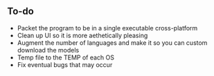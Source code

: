 ## To-do
- Packet the program to be in a single executable cross-platform
- Clean up UI so it is more aethetically pleasing
- Augment the number of languages and make it so you can custom download the models
- Temp file to the TEMP of each OS
- Fix eventual bugs that may occur